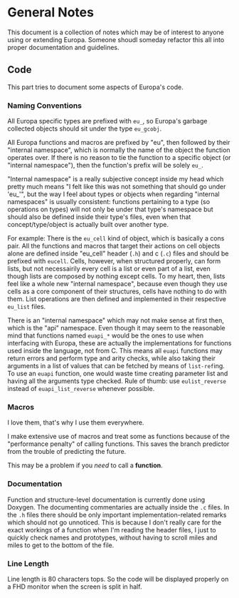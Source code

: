 # General Notes

This document is a collection of notes which may be of interest to anyone using
or extending Europa. Someone shoudl someday refactor this all into proper
documentation and guidelines.

## Code

This part tries to document some aspects of Europa's code.

### Naming Conventions

All Europa specific types are prefixed with `eu_`, so Europa's garbage collected
objects should sit under the type `eu_gcobj`.

All Europa functions and macros are prefixed by "eu", then followed by their
"internal namespace", which is normally the name of the object the function
operates over. If there is no reason to tie the function to a specific object
(or "internal namespace"), then the function's prefix will be solely `eu_`.

"Internal namespace" is a really subjective concept inside my head which pretty
much means "I felt like this was not something that should go under 'eu_'", but
the way I feel about types or objects when regarding "internal namespaces" is
usually consistent: functions pertaining to a type (so operations on types)
will not only be under that type's namespace but should also be defined inside
their type's files, even when that concept/type/object is actually built over
another type.

For example: There is the `eu_cell` kind of object, which is basically a cons
pair. All the functions and macros that target their actions on cell objects
alone are defined inside "eu_cell" header (`.h`) and c (`.c`) files and should
be prefixed with `eucell`. Cells, however, when structured properly, can form
lists, but not necessairily every cell is a list or even part of a list, even
though lists are composed by nothing except cells. To my heart, then, lists feel
like a whole new "internal namespace", because even though they use cells as a
core component of their structures, cells have nothing to do with them. List
operations are then defined and implemented in their respective `eu_list` files.

There is an "internal namespace" which may not make sense at first then, which
is the "api" namespace. Even though it may seem to the reasonable mind that
functions named `euapi_*` would be the ones to use when interfacing with Europa,
these are actually the implementations for functions used inside the language,
not from C. This means all `euapi` functions may return errors and perform type
and arity checks, while also taking their arguments in a list of values that can
be fetched by means of  `list-ref`ing. To use an `euapi` function, one would
waste time creating parameter list and having all the arguments type checked.
Rule of thumb: use `eulist_reverse` instead of `euapi_list_reverse` whenever
possible.

### Macros

I love them, that's why I use them everywhere.

I make extensive use of macros and treat some as functions because of the
"performance penalty" of calling functions. This saves the branch predictor
from the trouble of predicting the future.

This may be a problem if you _need_ to call a **function**.

### Documentation

Function and structure-level documentation is currently done using Doxygen. The
documenting commentaries are actually inside the `.c` files. In the `.h` files
there should be only important implementation-related remarks which should not
go unnoticed. This is because I don't really care for the exact workings of a
function when I'm reading the header files, I just to quickly check names and
prototypes, without having to scroll miles and miles to get to the bottom of the
file.

### Line Length

Line length is 80 characters tops. So the code will be displayed properly on a
FHD monitor when the screen is split in half.